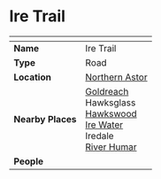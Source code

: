 # Ire Trail

| []() | |
| --- | --- |
| **Name** | Ire Trail |
| **Type** | Road |
| **Location** | [Northern Astor](../regions/northern-astor.md) |
| **Nearby Places** | [Goldreach](../../civilisations/kingdom-of-astor/SETTLEMENTS/GOLDREACH/README.md)<br>Hawksglass<br>[Hawkswood](../forests/hawkswood.md)<br>[Ire Water](../rivers-lakes/ire-water.md)<br>Iredale<br>[River Humar](../rivers-lakes/river-humar.md) |
| **People** | |
